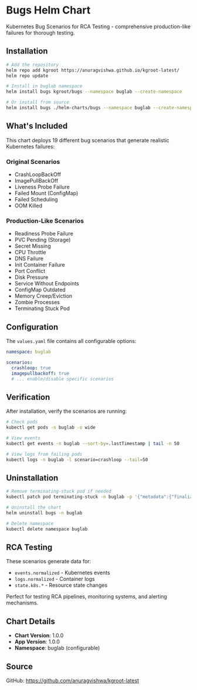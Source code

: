 # Bugs Helm Chart

Kubernetes Bug Scenarios for RCA Testing - comprehensive production-like failures for thorough testing.

## Installation

```bash
# Add the repository
helm repo add kgroot https://anuragvishwa.github.io/kgroot-latest/
helm repo update

# Install in buglab namespace
helm install bugs kgroot/bugs --namespace buglab --create-namespace

# Or install from source
helm install bugs ./helm-charts/bugs --namespace buglab --create-namespace
```

## What's Included

This chart deploys 19 different bug scenarios that generate realistic Kubernetes failures:

### Original Scenarios
- CrashLoopBackOff
- ImagePullBackOff
- Liveness Probe Failure
- Failed Mount (ConfigMap)
- Failed Scheduling
- OOM Killed

### Production-Like Scenarios
- Readiness Probe Failure
- PVC Pending (Storage)
- Secret Missing
- CPU Throttle
- DNS Failure
- Init Container Failure
- Port Conflict
- Disk Pressure
- Service Without Endpoints
- ConfigMap Outdated
- Memory Creep/Eviction
- Zombie Processes
- Terminating Stuck Pod

## Configuration

The `values.yaml` file contains all configurable options:

```yaml
namespace: buglab

scenarios:
  crashloop: true
  imagepullbackoff: true
  # ... enable/disable specific scenarios
```

## Verification

After installation, verify the scenarios are running:

```bash
# Check pods
kubectl get pods -n buglab -o wide

# View events
kubectl get events -n buglab --sort-by=.lastTimestamp | tail -n 50

# View logs from failing pods
kubectl logs -n buglab -l scenario=crashloop --tail=50
```

## Uninstallation

```bash
# Remove terminating-stuck pod if needed
kubectl patch pod terminating-stuck -n buglab -p '{"metadata":{"finalizers":null}}'

# Uninstall the chart
helm uninstall bugs -n buglab

# Delete namespace
kubectl delete namespace buglab
```

## RCA Testing

These scenarios generate data for:
- `events.normalized` - Kubernetes events
- `logs.normalized` - Container logs
- `state.k8s.*` - Resource state changes

Perfect for testing RCA pipelines, monitoring systems, and alerting mechanisms.

## Chart Details

- **Chart Version**: 1.0.0
- **App Version**: 1.0.0
- **Namespace**: buglab (configurable)

## Source

GitHub: https://github.com/anuragvishwa/kgroot-latest
